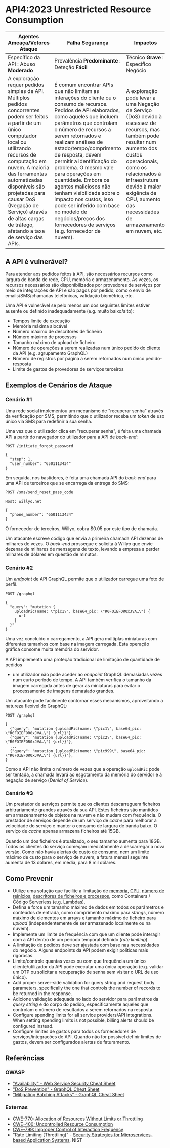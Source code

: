# API4:2023 Unrestricted Resource Consumption

| Agentes Ameaça/Vetores Ataque | Falha Segurança | Impactos |
| - | - | - |
| Específico da API : Abuso **Moderado** | Prevalência **Predominante** : Deteção **Fácil** | Técnico **Grave** : Específico Negócio |
| A exploração requer pedidos simples de API. Múltiplos pedidos concorrentes podem ser feitos a partir de um único computador local ou utilizando recursos de computação em nuvem. A maioria das ferramentas automatizadas disponíveis são projetadas para causar DoS (Negação de Serviço) através de altas cargas de tráfego, afetando a taxa de serviço das APIs. | É comum encontrar APIs que não limitam as interações do cliente ou o consumo de recursos. Pedidos de API elaborados, como aqueles que incluem parâmetros que controlam o número de recursos a serem retornados e realizam análises de estado/tempo/comprimento de resposta, devem permitir a identificação do problema. O mesmo vale para operações em quantidade. Embora os agentes maliciosos não tenham visibilidade sobre o impacto nos custos, isso pode ser inferido com base no modelo de negócios/preços dos fornecedores de serviços (e.g. fornecedor de nuvem). | A exploração pode levar a uma Negação de Serviço (DoS) devido à escassez de recursos, mas também pode resultar num aumento dos custos operacionais, como os relacionados à infraestrutura devido à maior exigência de CPU, aumento das necessidades de armazenamento em nuvem, etc. |

## A API é vulnerável?

Para atender aos pedidos feitos à API, são necessários recursos como largura de 
banda de rede, CPU, memória e armazenamento. Às vezes, os recursos necessários 
são disponibilizados por provedores de serviços por meio de integrações de API 
e são pagos por pedido, como o envio de emails/SMS/chamadas telefónicas, 
validação biométrica, etc.

Uma API é vulnerável se pelo menos um dos seguintes limites estiver ausente ou 
definido inadequadamente (e.g. muito baixo/alto):

* Tempos limite de execução
* Memória máxima alocável
* Número máximo de descritores de ficheiro
* Número máximo de processos
* Tamanho máximo de upload de ficheiro
* Número de operações a serem realizadas num único pedido do cliente da API
  (e.g. agrupamento GraphQL)
* Número de registros por página a serem retornados num único pedido-resposta
* Limite de gastos de provedores de serviços terceiros

## Exemplos de Cenários de Ataque

### Cenário #1

Uma rede social implementou um mecanismo de "recuperar senha" através da 
verificação por SMS, permitindo que o utilizador receba um _token_ de uso 
único via SMS para redefinir a sua senha.

Uma vez que o utilizador clica em "recuperar senha", é feita uma chamada API 
a partir do navegador do utilizador para a API de _back-end_:

```
POST /initiate_forgot_password

{
  "step": 1,
  "user_number": "6501113434"
}
```

Em seguida, nos bastidores, é feita uma chamada API do _back-end_ para uma API 
de terceiros que se encarrega da entrega do SMS:

```
POST /sms/send_reset_pass_code

Host: willyo.net

{
  "phone_number": "6501113434"
}
```

O fornecedor de terceiros, Willyo, cobra $0.05 por este tipo de chamada.

Um atacante escreve código que envia a primeira chamada API dezenas de milhares 
de vezes. O _back-end_ prossegue e solicita à Willyo que envie dezenas de 
milhares de mensagens de texto, levando a empresa a perder milhares de dólares 
em questão de minutos.

### Cenário #2

Um _endpoint_ de API GraphQL permite que o utilizador carregue uma foto de perfil.

```
POST /graphql

{
  "query": "mutation {
    uploadPic(name: \"pic1\", base64_pic: \"R0FOIEFOR0xJVA…\") {
      url
    }
  }"
}
```

Uma vez concluído o carregamento, a API gera múltiplas miniaturas com diferentes 
tamanhos com base na imagem carregada. Esta operação gráfica consome muita 
memória do servidor.

A API implementa uma proteção tradicional de limitação de quantidade de pedidos 
- um utilizador não pode aceder ao _endpoint_ GraphQL demasiadas vezes num curto
período de tempo. A API também verifica o tamanho da imagem carregada antes de
gerar as miniaturas para evitar o processamento de imagens demasiado grandes.

Um atacante pode facilmente contornar esses mecanismos, aproveitando a natureza 
flexível do GraphQL:

```
POST /graphql

[
  {"query": "mutation {uploadPic(name: \"pic1\", base64_pic: \"R0FOIEFOR0xJVA…\") {url}}"},
  {"query": "mutation {uploadPic(name: \"pic2\", base64_pic: \"R0FOIEFOR0xJVA…\") {url}}"},
  ...
  {"query": "mutation {uploadPic(name: \"pic999\", base64_pic: \"R0FOIEFOR0xJVA…\") {url}}"},
}
```

Como a API não limita o número de vezes que a operação `uploadPic` pode ser 
tentada, a chamada levará ao esgotamento da memória do servidor e à negação de 
serviço (_Denial of Service_).

### Cenário #3

Um prestador de serviços permite que os clientes descarreguem ficheiros 
arbitrariamente grandes através da sua API. Estes ficheiros são mantidos em 
armazenamento de objetos na nuvem e não mudam com frequência. O prestador de 
serviços depende de um serviço de _cache_ para melhorar a velocidade do serviço e 
manter o consumo de largura de banda baixo. O serviço de _cache_ apenas armazena 
ficheiros até 15GB.

Quando um dos ficheiros é atualizado, o seu tamanho aumenta para 18GB. Todos os 
clientes do serviço começam imediatamente a descarregar a nova versão. Como não 
havia alertas de custo de consumo, nem um limite máximo de custo para o serviço 
de nuvem, a fatura mensal seguinte aumenta de 13 dólares, em média, para 8 mil 
dólares.

## Como Prevenir

* Utilize uma solução que facilite a limitação de [memória][1], [CPU][2],
  [número de reinícios][3], [descritores de ficheiros e processos][4], como
  Containers / Código Serverless (e.g. Lambdas).
* Defina e force um tamanho máximo de dados em todos os parâmetros e conteúdos
  de entrada, como comprimento máximo para _strings_,  número máximo de elementos
  em arrays e tamanho máximo de ficheiro para _upload_ (independentemente de
  ser armazenado localmente ou na nuvem).
* Implemente um limite de frequência com que um cliente pode interagir com a
  API dentro de um período temporal definido (_rate limiting_).
* A limitação de pedidos deve ser ajustada com base nas necessidades do negócio.
  Alguns endpoints da API podem exigir políticas mais rigorosas.
* Limite/controle quantas vezes ou com que frequência um único cliente/utilizador
  da API pode executar uma única operação (e.g. validar um OTP ou solicitar
  a recuperação de senha sem visitar o URL de uso único).
* Add proper server-side validation for query string and request body
  parameters, specifically the one that controls the number of records to be
  returned in the response.
* Adicione validação adequada no lado do servidor para parâmetros da _query string_
  e do corpo do pedido, especificamente aqueles que controlam o número de resultados
  a serem retornados na resposta.
* Configure spending limits for all service providers/API integrations. When
  setting spending limits is not possible, billing alerts should be configured
  instead.
* Configure limites de gastos para todos os fornecedores de serviços/integracões de
  API. Quando não for possível definir limites de gastos, devem ser configurados
  alertas de faturamento.

## Referências

### OWASP

* ["Availability" - Web Service Security Cheat Sheet][5]
* ["DoS Prevention" - GraphQL Cheat Sheet][6]
* ["Mitigating Batching Attacks" - GraphQL Cheat Sheet][7]

### Externas

* [CWE-770: Allocation of Resources Without Limits or Throttling][8]
* [CWE-400: Uncontrolled Resource Consumption][9]
* [CWE-799: Improper Control of Interaction Frequency][10]
* "Rate Limiting (Throttling)" - [Security Strategies for Microservices-based
  Application Systems][11], NIST

[1]: https://docs.docker.com/config/containers/resource_constraints/#memory
[2]: https://docs.docker.com/config/containers/resource_constraints/#cpu
[3]: https://docs.docker.com/engine/reference/commandline/run/#restart
[4]: https://docs.docker.com/engine/reference/commandline/run/#ulimit
[5]: https://cheatsheetseries.owasp.org/cheatsheets/Web_Service_Security_Cheat_Sheet.html#availability
[6]: https://cheatsheetseries.owasp.org/cheatsheets/GraphQL_Cheat_Sheet.html#dos-prevention
[7]: https://cheatsheetseries.owasp.org/cheatsheets/GraphQL_Cheat_Sheet.html#mitigating-batching-attacks
[8]: https://cwe.mitre.org/data/definitions/770.html
[9]: https://cwe.mitre.org/data/definitions/400.html
[10]: https://cwe.mitre.org/data/definitions/799.html
[11]: https://nvlpubs.nist.gov/nistpubs/SpecialPublications/NIST.SP.800-204.pdf
